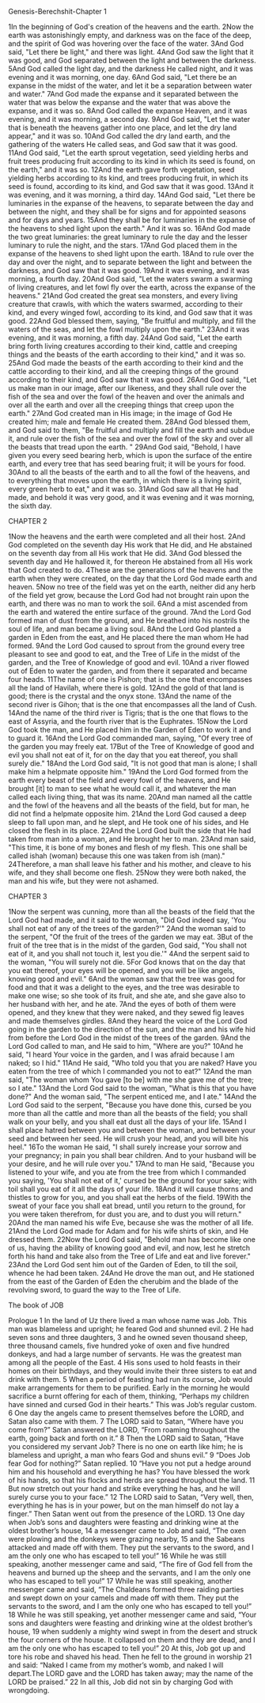 Genesis-Berechshit-Chapter 1

1In the beginning of God's creation of the heavens and the earth.
2Now the earth was astonishingly empty, and darkness was on the face of the deep, and the spirit of God was hovering over the face of the water.
3And God said, "Let there be light," and there was light.
4And God saw the light that it was good, and God separated between the light and between the darkness.
5And God called the light day, and the darkness He called night, and it was evening and it was morning, one day.
6And God said, "Let there be an expanse in the midst of the water, and let it be a separation between water and water."
7And God made the expanse and it separated between the water that was below the expanse and the water that was above the expanse, and it was so.
8And God called the expanse Heaven, and it was evening, and it was morning, a second day.
9And God said, "Let the water that is beneath the heavens gather into one place, and let the dry land appear," and it was so.
10And God called the dry land earth, and the gathering of the waters He called seas, and God saw that it was good.
11And God said, "Let the earth sprout vegetation, seed yielding herbs and fruit trees producing fruit according to its kind in which its seed is found, on the earth," and it was so.
12And the earth gave forth vegetation, seed yielding herbs according to its kind, and trees producing fruit, in which its seed is found, according to its kind, and God saw that it was good.
13And it was evening, and it was morning, a third day.
14And God said, "Let there be luminaries in the expanse of the heavens, to separate between the day and between the night, and they shall be for signs and for appointed seasons and for days and years.
15And they shall be for luminaries in the expanse of the heavens to shed light upon the earth." And it was so.
16And God made the two great luminaries: the great luminary to rule the day and the lesser luminary to rule the night, and the stars.
17And God placed them in the expanse of the heavens to shed light upon the earth.
18And to rule over the day and over the night, and to separate between the light and between the darkness, and God saw that it was good.
19And it was evening, and it was morning, a fourth day.
20And God said, "Let the waters swarm a swarming of living creatures, and let fowl fly over the earth, across the expanse of the heavens."
21And God created the great sea monsters, and every living creature that crawls, with which the waters swarmed, according to their kind, and every winged fowl, according to its kind, and God saw that it was good.
22And God blessed them, saying, "Be fruitful and multiply, and fill the waters of the seas, and let the fowl multiply upon the earth."
23And it was evening, and it was morning, a fifth day.
24And God said, "Let the earth bring forth living creatures according to their kind, cattle and creeping things and the beasts of the earth according to their kind," and it was so.
25And God made the beasts of the earth according to their kind and the cattle according to their kind, and all the creeping things of the ground according to their kind, and God saw that it was good.
26And God said, "Let us make man in our image, after our likeness, and they shall rule over the fish of the sea and over the fowl of the heaven and over the animals and over all the earth and over all the creeping things that creep upon the earth."
27And God created man in His image; in the image of God He created him; male and female He created them.
28And God blessed them, and God said to them, "Be fruitful and multiply and fill the earth and subdue it, and rule over the fish of the sea and over the fowl of the sky and over all the beasts that tread upon the earth. "
29And God said, "Behold, I have given you every seed bearing herb, which is upon the surface of the entire earth, and every tree that has seed bearing fruit; it will be yours for food.
30And to all the beasts of the earth and to all the fowl of the heavens, and to everything that moves upon the earth, in which there is a living spirit, every green herb to eat," and it was so.
31And God saw all that He had made, and behold it was very good, and it was evening and it was morning, the sixth day.

CHAPTER 2

1Now the heavens and the earth were completed and all their host.
2And God completed on the seventh day His work that He did, and He abstained on the seventh day from all His work that He did.
3And God blessed the seventh day and He hallowed it, for thereon He abstained from all His work that God created to do.
4These are the generations of the heavens and the earth when they were created, on the day that the Lord God made earth and heaven.
5Now no tree of the field was yet on the earth, neither did any herb of the field yet grow, because the Lord God had not brought rain upon the earth, and there was no man to work the soil.
6And a mist ascended from the earth and watered the entire surface of the ground.
7And the Lord God formed man of dust from the ground, and He breathed into his nostrils the soul of life, and man became a living soul.
8And the Lord God planted a garden in Eden from the east, and He placed there the man whom He had formed.
9And the Lord God caused to sprout from the ground every tree pleasant to see and good to eat, and the Tree of Life in the midst of the garden, and the Tree of Knowledge of good and evil.
10And a river flowed out of Eden to water the garden, and from there it separated and became four heads.
11The name of one is Pishon; that is the one that encompasses all the land of Havilah, where there is gold.
12And the gold of that land is good; there is the crystal and the onyx stone.
13And the name of the second river is Gihon; that is the one that encompasses all the land of Cush.
14And the name of the third river is Tigris; that is the one that flows to the east of Assyria, and the fourth river that is the Euphrates.
15Now the Lord God took the man, and He placed him in the Garden of Eden to work it and to guard it.
16And the Lord God commanded man, saying, "Of every tree of the garden you may freely eat.
17But of the Tree of Knowledge of good and evil you shall not eat of it, for on the day that you eat thereof, you shall surely die."
18And the Lord God said, "It is not good that man is alone; I shall make him a helpmate opposite him."
19And the Lord God formed from the earth every beast of the field and every fowl of the heavens, and He brought [it] to man to see what he would call it, and whatever the man called each living thing, that was its name.
20And man named all the cattle and the fowl of the heavens and all the beasts of the field, but for man, he did not find a helpmate opposite him.
21And the Lord God caused a deep sleep to fall upon man, and he slept, and He took one of his sides, and He closed the flesh in its place.
22And the Lord God built the side that He had taken from man into a woman, and He brought her to man.
23And man said, "This time, it is bone of my bones and flesh of my flesh. This one shall be called ishah (woman) because this one was taken from ish (man)."
24Therefore, a man shall leave his father and his mother, and cleave to his wife, and they shall become one flesh.
25Now they were both naked, the man and his wife, but they were not ashamed.

CHAPTER 3

1Now the serpent was cunning, more than all the beasts of the field that the Lord God had made, and it said to the woman, "Did God indeed say, 'You shall not eat of any of the trees of the garden?'"
2And the woman said to the serpent, "Of the fruit of the trees of the garden we may eat.
3But of the fruit of the tree that is in the midst of the garden, God said, "You shall not eat of it, and you shall not touch it, lest you die.'"
4And the serpent said to the woman, "You will surely not die.
5For God knows that on the day that you eat thereof, your eyes will be opened, and you will be like angels, knowing good and evil."
6And the woman saw that the tree was good for food and that it was a delight to the eyes, and the tree was desirable to make one wise; so she took of its fruit, and she ate, and she gave also to her husband with her, and he ate.
7And the eyes of both of them were opened, and they knew that they were naked, and they sewed fig leaves and made themselves girdles.
8And they heard the voice of the Lord God going in the garden to the direction of the sun, and the man and his wife hid from before the Lord God in the midst of the trees of the garden.
9And the Lord God called to man, and He said to him, "Where are you?"
10And he said, "I heard Your voice in the garden, and I was afraid because I am naked; so I hid."
11And He said, "Who told you that you are naked? Have you eaten from the tree of which I commanded you not to eat?"
12And the man said, "The woman whom You gave [to be] with me she gave me of the tree; so I ate."
13And the Lord God said to the woman, "What is this that you have done?" And the woman said, "The serpent enticed me, and I ate."
14And the Lord God said to the serpent, "Because you have done this, cursed be you more than all the cattle and more than all the beasts of the field; you shall walk on your belly, and you shall eat dust all the days of your life.
15And I shall place hatred between you and between the woman, and between your seed and between her seed. He will crush your head, and you will bite his heel."
16To the woman He said, "I shall surely increase your sorrow and your pregnancy; in pain you shall bear children. And to your husband will be your desire, and he will rule over you."
17And to man He said, "Because you listened to your wife, and you ate from the tree from which I commanded you saying, 'You shall not eat of it,' cursed be the ground for your sake; with toil shall you eat of it all the days of your life.
18And it will cause thorns and thistles to grow for you, and you shall eat the herbs of the field.
19With the sweat of your face you shall eat bread, until you return to the ground, for you were taken therefrom, for dust you are, and to dust you will return."
20And the man named his wife Eve, because she was the mother of all life.
21And the Lord God made for Adam and for his wife shirts of skin, and He dressed them.
22Now the Lord God said, "Behold man has become like one of us, having the ability of knowing good and evil, and now, lest he stretch forth his hand and take also from the Tree of Life and eat and live forever."
23And the Lord God sent him out of the Garden of Eden, to till the soil, whence he had been taken.
24And He drove the man out, and He stationed from the east of the Garden of Eden the cherubim and the blade of the revolving sword, to guard the way to the Tree of Life.

The book of JOB

Prologue
1 In the land of Uz there lived a man whose name was Job. This man was blameless and upright; he feared God and shunned evil.
2 He had seven sons and three daughters,
3 and he owned seven thousand sheep, three thousand camels, five hundred yoke of oxen and five hundred donkeys, and had a large number of servants. He was the greatest man among all the people of the East.
4 His sons used to hold feasts in their homes on their birthdays, and they would invite their three sisters to eat and drink with them.
5 When a period of feasting had run its course, Job would make arrangements for them to be purified. Early in the morning he would sacrifice a burnt offering for each of them, thinking, “Perhaps my children have sinned and cursed God in their hearts.” This was Job’s regular custom.
6 One day the angels came to present themselves before the LORD, and Satan also came with them.
7 The LORD said to Satan, “Where have you come from?” Satan answered the LORD, “From roaming throughout the earth, going back and forth on it.”
8 Then the LORD said to Satan, “Have you considered my servant Job? There is no one on earth like him; he is blameless and upright, a man who fears God and shuns evil.”
9 “Does Job fear God for nothing?” Satan replied.
10 “Have you not put a hedge around him and his household and everything he has? You have blessed the work of his hands, so that his flocks and herds are spread throughout the land.
11 But now stretch out your hand and strike everything he has, and he will surely curse you to your face.”
12 The LORD said to Satan, “Very well, then, everything he has is in your power, but on the man himself do not lay a finger.” Then Satan went out from the presence of the LORD.
13 One day when Job’s sons and daughters were feasting and drinking wine at the oldest brother’s house,
14 a messenger came to Job and said, “The oxen were plowing and the donkeys were grazing nearby,
15 and the Sabeans attacked and made off with them. They put the servants to the sword, and I am the only one who has escaped to tell you!”
16 While he was still speaking, another messenger came and said, “The fire of God fell from the heavens and burned up the sheep and the servants, and I am the only one who has escaped to tell you!”
17 While he was still speaking, another messenger came and said, “The Chaldeans formed three raiding parties and swept down on your camels and made off with them. They put the servants to the sword, and I am the only one who has escaped to tell you!”
18 While he was still speaking, yet another messenger came and said, “Your sons and daughters were feasting and drinking wine at the oldest brother’s house,
19 when suddenly a mighty wind swept in from the desert and struck the four corners of the house. It collapsed on them and they are dead, and I am the only one who has escaped to tell you!”
20 At this, Job got up and tore his robe and shaved his head. Then he fell to the ground in worship
21 and said: “Naked I came from my mother’s womb, and naked I will depart.The LORD gave and the LORD has taken away; may the name of the LORD be praised.”
22 In all this, Job did not sin by charging God with wrongdoing.
